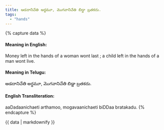 ```yaml
---
title: ఆడదానిచేతి అర్థమూ, మొగవానిచేతి బిడ్డా బ్రతకదు.
tags:
  - "hands"
---
```


{% capture data %}
#### Meaning in English:
Money left in the hands of a woman wont last ; a child left in the hands of a man wont live.

#### Meaning in Telugu:
ఆడదానిచేతి అర్థమూ, మొగవానిచేతి బిడ్డా బ్రతకదు.

#### English Transliteration:
aaDadaanichaeti arthamoo, mogavaanichaeti biDDaa bratakadu.
{% endcapture %}

<div class="notice">{{ data | markdownify }}</div>

